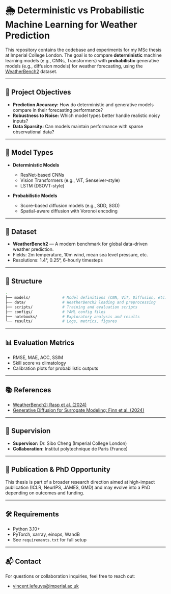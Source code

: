 # 🌦️ Deterministic vs Probabilistic Machine Learning for Weather Prediction

This repository contains the codebase and experiments for my MSc thesis at Imperial College London. The goal is to compare **deterministic** machine learning models (e.g., CNNs, Transformers) with **probabilistic** generative models (e.g., diffusion models) for weather forecasting, using the [WeatherBench2](https://github.com/weatherbench2) dataset.

---

## 📌 Project Objectives

- **Prediction Accuracy:** How do deterministic and generative models compare in their forecasting performance?
- **Robustness to Noise:** Which model types better handle realistic noisy inputs?
- **Data Sparsity:** Can models maintain performance with sparse observational data?

---

## 🧠 Model Types

- **Deterministic Models**
  - ResNet-based CNNs
  - Vision Transformers (e.g., ViT, Senseiver-style)
  - LSTM (DSOVT-style)

- **Probabilistic Models**
  - Score-based diffusion models (e.g., SDD, SGD)
  - Spatial-aware diffusion with Voronoi encoding

---

## 🧪 Dataset

- **WeatherBench2** — A modern benchmark for global data-driven weather prediction.
- Fields: 2m temperature, 10m wind, mean sea level pressure, etc.
- Resolutions: 1.4°, 0.25°, 6-hourly timesteps

---

## 🧱 Structure
```bash
.
├── models/              # Model definitions (CNN, ViT, Diffusion, etc.)
├── data/                # WeatherBench2 loading and preprocessing
├── scripts/             # Training and evaluation scripts
├── configs/             # YAML config files
├── notebooks/           # Exploratory analysis and results
└── results/             # Logs, metrics, figures
```

---

## 📊 Evaluation Metrics

- RMSE, MAE, ACC, SSIM
- Skill score vs climatology
- Calibration plots for probabilistic outputs

---

## 📚 References

- [WeatherBench2: Rasp et al. (2024)](https://doi.org/10.1029/2023MS004019)
- [Generative Diffusion for Surrogate Modeling: Finn et al. (2024)](https://doi.org/10.1029/2024MS004395)

---

## 👤 Supervision

- **Supervisor:** Dr. Sibo Cheng (Imperial College London)
- **Collaboration:** Institut polytechnique de Paris (France)

---

## 📢 Publication & PhD Opportunity

This thesis is part of a broader research direction aimed at high-impact publication (ICLR, NeurIPS, JAMES, GMD) and may evolve into a PhD depending on outcomes and funding.

---

## 🛠 Requirements

- Python 3.10+
- PyTorch, xarray, einops, WandB
- See `requirements.txt` for full setup

---

## 📬 Contact

For questions or collaboration inquiries, feel free to reach out:
- [vincent.lefeuve@imperial.ac.uk](mailto:vincent.lefeuve@imperial.ac.uk)
